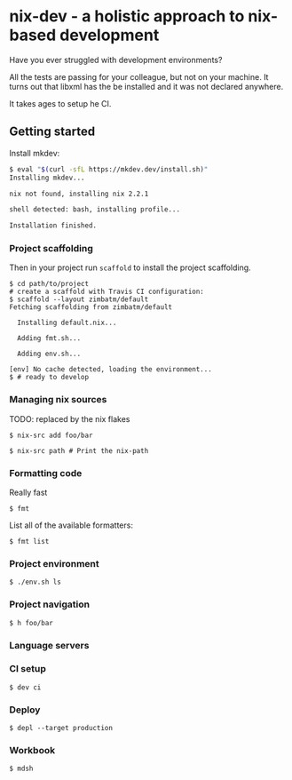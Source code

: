 # nix-dev - a holistic approach to nix-based development

Have you ever struggled with development environments?

All the tests are passing for your colleague, but not on your machine. It
turns out that libxml has the be installed and it was not declared anywhere.

It takes ages to setup he CI.

## Getting started

Install mkdev:

```sh
$ eval "$(curl -sfL https://mkdev.dev/install.sh)"
Installing mkdev...

nix not found, installing nix 2.2.1

shell detected: bash, installing profile...

Installation finished.
```


### Project scaffolding

Then in your project run `scaffold` to install the project scaffolding.

```
$ cd path/to/project
# create a scaffold with Travis CI configuration:
$ scaffold --layout zimbatm/default
Fetching scaffolding from zimbatm/default

  Installing default.nix...
  
  Adding fmt.sh...
  
  Adding env.sh...

[env] No cache detected, loading the environment...
$ # ready to develop
```

### Managing nix sources

TODO: replaced by the nix flakes

```
$ nix-src add foo/bar
```

```
$ nix-src path # Print the nix-path
```

### Formatting code

Really fast

```
$ fmt
```

List all of the available formatters:
```
$ fmt list
```

### Project environment

```
$ ./env.sh ls
```

### Project navigation

```
$ h foo/bar
```

### Language servers


### CI setup

```
$ dev ci
```

### Deploy

```
$ depl --target production
```

### Workbook

```
$ mdsh
```

